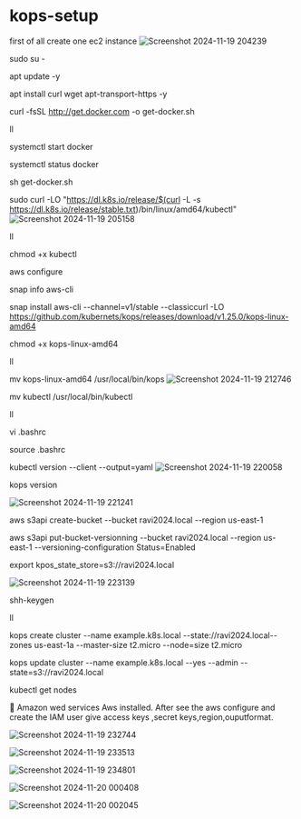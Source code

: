 # kops-setup

first of all create one ec2 instance
![Screenshot 2024-11-19 204239](https://github.com/user-attachments/assets/989d9ddb-5da9-4a58-8c88-50cf1e20827d)


sudo su -

apt update -y

apt install curl wget apt-transport-https -y

curl -fsSL http://get.docker.com -o get-docker.sh

ll

systemctl start docker

systemctl status docker

sh get-docker.sh

sudo curl -LO "https://dl.k8s.io/release/$(curl -L -s https://dl.k8s.io/release/stable.txt)/bin/linux/amd64/kubectl"
![Screenshot 2024-11-19 205158](https://github.com/user-attachments/assets/ee9c5586-aa92-4988-96b9-c83015d431e5)

ll

chmod +x kubectl

aws configure

snap info aws-cli

snap install aws-cli --channel=v1/stable --classiccurl -LO https://github.com/kubernets/kops/releases/download/v1.25.0/kops-linux-amd64

chmod +x kops-linux-amd64

ll

mv kops-linux-amd64 /usr/local/bin/kops
![Screenshot 2024-11-19 212746](https://github.com/user-attachments/assets/04f370ad-7d9e-429b-a83b-92a2be7246e4)


mv kubectl /usr/local/bin/kubectl

ll

vi  .bashrc

source .bashrc

kubectl version --client --output=yaml
![Screenshot 2024-11-19 220058](https://github.com/user-attachments/assets/bfee0d5d-2fec-4413-b813-4075503648d6)


kops version

![Screenshot 2024-11-19 221241](https://github.com/user-attachments/assets/97422a05-c5d3-4637-93ec-f282aba01fe7)

aws s3api create-bucket --bucket ravi2024.local --region us-east-1

aws s3api put-bucket-versionning --bucket ravi2024.local --region us-east-1 --versioning-configuration Status=Enabled

export kpos_state_store=s3://ravi2024.local

![Screenshot 2024-11-19 223139](https://github.com/user-attachments/assets/e11987eb-c709-4835-ac19-0d83c416bfa1)


shh-keygen

ll

kops create cluster --name example.k8s.local --state://ravi2024.local--zones us-east-1a --master-size t2.micro --node=size t2.micro

kops update cluster --name example.k8s.local --yes --admin --state=s3://ravi2024.local

kubectl get nodes


	Amazon wed services Aws installed. After see the aws configure and create the IAM user give access keys ,secret keys,region,ouputformat.

![Screenshot 2024-11-19 232744](https://github.com/user-attachments/assets/02097b44-dc49-4818-a4a0-256660ace8df)

![Screenshot 2024-11-19 233513](https://github.com/user-attachments/assets/f2c9c88c-5ac6-4678-8548-7cffa767a319)

![Screenshot 2024-11-19 234801](https://github.com/user-attachments/assets/6979357c-47c0-4987-a3d4-698c12bb784d)

![Screenshot 2024-11-20 000408](https://github.com/user-attachments/assets/e4818a89-17d0-4ab0-87e8-bd14134c55ee)

![Screenshot 2024-11-20 002045](https://github.com/user-attachments/assets/c51a188c-df41-4d0f-b649-ad1e3a6122e6)





